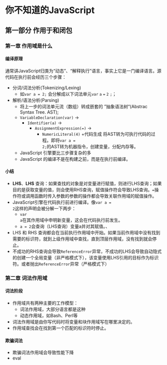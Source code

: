 # 你不知道的JavaScript

## 第一部分 作用于和闭包

### 第一章 作用域是什么

#### 编译原理
通常讲JavaScript归类为“动态”、“解释执行”语言，事实上它是一门编译语言。源代码在执行前会经历三个步骤：
+ 分词/词法分析(Tokenizing/Lexing)
  + 如<code>var a = 2;</code> 会分解成以下词法单元<code>var</code> <code>a</code> <code>=</code> <code>2</code> <code>;</code>；
+ 解析/语法分析(Parsing)
  + 将上一步的词法单元流（数组）转成嵌套的 ”抽象语法树“(Abstrac Syntax Tree. AST);
  + <code>VariableDeclaration(var)</code> -> 
    + <code>Identifier(a)</code> -> 
      + <code>AssignmentExpression(=)</code> -> 
        + <code>NumericLiteral(4)</code>
+代码生成
将AST转为可执行代码的过程。即将<code>var a = 2;</code>的AST转为机器指令，创建变量，分配内存等。
  + JavaScript 引擎要比三步骤复杂的多
  + JavaScript 的编译不是在构建之前，而是在执行前编译。

#### 小结

+ **LHS**、**LHS** 查询：如果查找的对象是对变量进行赋值，则进行LHS查询；如果目的是获取变量的值，则会使用RHS查询，赋值操作符会导致LHS查询。<code>=</code>操作符或调用函数时传入参数的参数的操作都会导致关联作用域的赋值操作。
+ JavaScript引擎在代码执行前进行编译。像<code>var a = 2</code>这样的声明会被分解一下两步：
  + <code>var a</code>在其作用域中申明新变量，这会在代码执行前发生。
  + <code>a = 2</code>会查询（LHS查询）变量a并对其赋值。、
+ LHS 和 RHS 查询都会在当前执行作用域中开始。如果当前作用域中没有找到需要的标识符，就到上级作用域中查找，直到顶层作用域，没有找到就会停止。
+ 不成功的RHS查询会导致<code>ReferenceError</code>异常，不成功的LHS会导致自动隐式的创建一个全局变量（非严格模式下），该变量使用LHS引用的目标作为标识符。或者抛出<code>ReferenceError</code>异常（严格模式下）

### 第二章 词法作用域

#### 词法阶段
+ 作用域共有两种主要的工作模型：
  + 词法作用域，大部分语言都是这种
  + 动态作用域，如Bash、Perl等
+ 词法作用域是由你写代码时将变量和块作用域写在哪里决定的。
+ 作用域查找会在找到第一个匹配的标识符时停止。

#### 欺骗词法
+ 欺骗词法作用域会导致性能下降
+ eval





